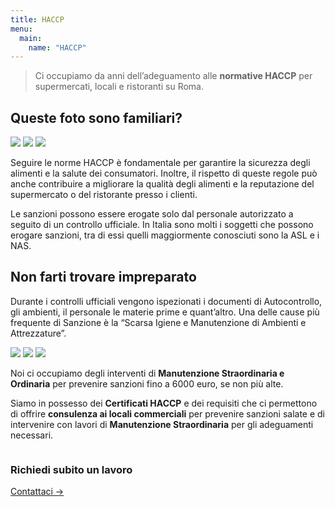 ```yaml
---
title: HACCP
menu:
  main:
    name: "HACCP"
---
```


> Ci occupiamo da anni dell’adeguamento alle **normative HACCP** per supermercati, locali e ristoranti su Roma.


## Queste foto sono familiari?

![](/images/HACCP/1.jpg) ![](/images/HACCP/2.jpg) ![](/images/HACCP/3.jpg)

Seguire le norme HACCP è fondamentale per garantire la sicurezza degli alimenti e la salute dei consumatori. Inoltre, il rispetto di queste regole può anche contribuire a migliorare la qualità degli alimenti e la reputazione del supermercato o del ristorante presso i clienti.

Le sanzioni possono essere erogate solo dal personale autorizzato a seguito di un controllo ufficiale. In Italia sono molti i soggetti che possono erogare sanzioni, tra di essi quelli maggiormente conosciuti sono la ASL e i NAS.

## Non farti trovare impreparato 

Durante i controlli ufficiali vengono ispezionati i documenti di Autocontrollo, gli ambienti, il personale le materie prime e quant’altro. Una delle cause più frequente di Sanzione è la “Scarsa Igiene e Manutenzione di Ambienti e Attrezzature”.

![](/images/HACCP/4.jpg) ![](/images/HACCP/5.jpg) ![](/images/HACCP/6.jpg)

Noi ci occupiamo degli interventi di **Manutenzione Straordinaria e Ordinaria** per prevenire sanzioni fino a 6000 euro, se non più alte.

Siamo in possesso dei **Certificati HACCP** e dei requisiti che ci permettono di offrire **consulenza ai locali commerciali** per prevenire sanzioni salate e di intervenire con lavori di **Manutenzione Straordinaria** per gli adeguamenti necessari.

<div class="columns section">
	<div class="banner-accent-2 banner">
		<div class="banner-content">
			<h3 class="title">Richiedi subito un lavoro</h3>
			<a class="cta" href="/contact">Contattaci &rarr;</a>
		</div>
	</div>
</div>
